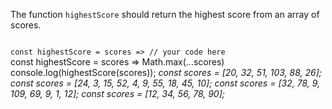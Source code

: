 The function `highestScore` should return the highest score from an array of scores.

<codeblock language="javascript" type="exercise" testMode="multipleInput">
<code>
const highestScore = scores => // your code here
</code>

<solution>
const highestScore = scores => Math.max(...scores)
</solution>

<testcases>
<caller>
console.log(highestScore(scores));
</caller>
<testcase>
<i>
const scores = [20, 32, 51, 103, 88, 26];
</i>
</testcase>
<testcase>
<i>
const scores = [24, 3, 15, 52, 4, 9, 55, 18, 45, 10];
</i>
</testcase>
<testcase>
<i>
const scores = [32, 78, 9, 109, 69, 9, 1, 12];
</i>
</testcase>
<testcase>
<i>
const scores = [12, 34, 56, 78, 90];
</i>
</testcase>
</testcases>
</codeblock>